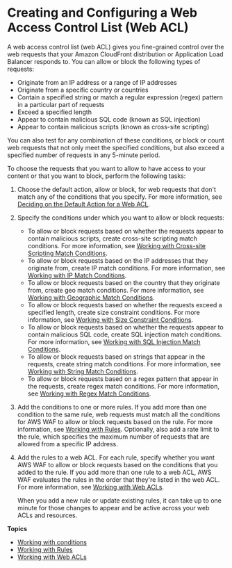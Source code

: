 # Creating and Configuring a Web Access Control List \(Web ACL\)<a name="web-acl"></a>

A web access control list \(web ACL\) gives you fine\-grained control over the web requests that your Amazon CloudFront distribution or Application Load Balancer responds to\. You can allow or block the following types of requests: 
+ Originate from an IP address or a range of IP addresses
+ Originate from a specific country or countries
+ Contain a specified string or match a regular expression \(regex\) pattern in a particular part of requests
+ Exceed a specified length
+ Appear to contain malicious SQL code \(known as SQL injection\)
+ Appear to contain malicious scripts \(known as cross\-site scripting\)

You can also test for any combination of these conditions, or block or count web requests that not only meet the specified conditions, but also exceed a specified number of requests in any 5\-minute period\. 

To choose the requests that you want to allow to have access to your content or that you want to block, perform the following tasks:

1. Choose the default action, allow or block, for web requests that don't match any of the conditions that you specify\. For more information, see [Deciding on the Default Action for a Web ACL](web-acl-default-action.md)\.

1. Specify the conditions under which you want to allow or block requests:
   + To allow or block requests based on whether the requests appear to contain malicious scripts, create cross\-site scripting match conditions\. For more information, see [Working with Cross\-site Scripting Match Conditions](web-acl-xss-conditions.md)\.
   + To allow or block requests based on the IP addresses that they originate from, create IP match conditions\. For more information, see [Working with IP Match Conditions](web-acl-ip-conditions.md)\.
   + To allow or block requests based on the country that they originate from, create geo match conditions\. For more information, see [Working with Geographic Match Conditions](web-acl-geo-conditions.md)\.
   + To allow or block requests based on whether the requests exceed a specified length, create size constraint conditions\. For more information, see [Working with Size Constraint Conditions](web-acl-size-conditions.md)\.
   + To allow or block requests based on whether the requests appear to contain malicious SQL code, create SQL injection match conditions\. For more information, see [Working with SQL Injection Match Conditions](web-acl-sql-conditions.md)\.
   + To allow or block requests based on strings that appear in the requests, create string match conditions\. For more information, see [Working with String Match Conditions](web-acl-string-conditions.md)\.
   + To allow or block requests based on a regex pattern that appear in the requests, create regex match conditions\. For more information, see [Working with Regex Match Conditions](web-acl-regex-conditions.md)\.

1. Add the conditions to one or more rules\. If you add more than one condition to the same rule, web requests must match all the conditions for AWS WAF to allow or block requests based on the rule\. For more information, see [Working with Rules](web-acl-rules.md)\. Optionally, also add a rate limit to the rule, which specifies the maximum number of requests that are allowed from a specific IP address\.

1. Add the rules to a web ACL\. For each rule, specify whether you want AWS WAF to allow or block requests based on the conditions that you added to the rule\. If you add more than one rule to a web ACL, AWS WAF evaluates the rules in the order that they're listed in the web ACL\. For more information, see [Working with Web ACLs](web-acl-working-with.md)\.

   When you add a new rule or update existing rules, it can take up to one minute for those changes to appear and be active across your web ACLs and resources\.

**Topics**
+ [Working with conditions](web-acl-create-condition.md)
+ [Working with Rules](web-acl-rules.md)
+ [Working with Web ACLs](web-acl-working-with.md)